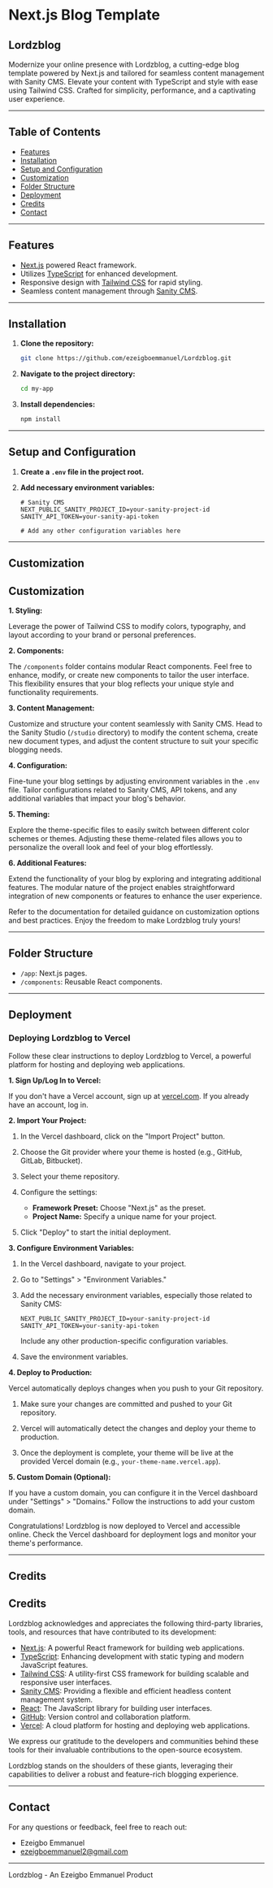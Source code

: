 # Next.js Blog Template

## Lordzblog

Modernize your online presence with Lordzblog, a cutting-edge blog template powered by Next.js and tailored for seamless content management with Sanity CMS. Elevate your content with TypeScript and style with ease using Tailwind CSS. Crafted for simplicity, performance, and a captivating user experience.

---

## Table of Contents

- [Features](#features)
- [Installation](#installation)
- [Setup and Configuration](#setup-and-configuration)
- [Customization](#customization)
- [Folder Structure](#folder-structure)
- [Deployment](#deployment)
- [Credits](#credits)
- [Contact](#contact)

---

## Features

- [Next.js](https://nextjs.org/) powered React framework.
- Utilizes [TypeScript](https://www.typescriptlang.org/) for enhanced development.
- Responsive design with [Tailwind CSS](https://tailwindcss.com/) for rapid styling.
- Seamless content management through [Sanity CMS](https://www.sanity.io/).

---

## Installation

1. **Clone the repository:**

   ```bash
   git clone https://github.com/ezeigboemmanuel/Lordzblog.git
   ```

2. **Navigate to the project directory:**

   ```bash
   cd my-app
   ```

3. **Install dependencies:**

   ```bash
   npm install
   ```

---

## Setup and Configuration

1. **Create a `.env` file in the project root.**

2. **Add necessary environment variables:**

   ```env
   # Sanity CMS
   NEXT_PUBLIC_SANITY_PROJECT_ID=your-sanity-project-id
   SANITY_API_TOKEN=your-sanity-api-token

   # Add any other configuration variables here
   ```

---

## Customization

## Customization

**1. Styling:**

Leverage the power of Tailwind CSS to modify colors, typography, and layout according to your brand or personal preferences.

**2. Components:**

The `/components` folder contains modular React components. Feel free to enhance, modify, or create new components to tailor the user interface. This flexibility ensures that your blog reflects your unique style and functionality requirements.

**3. Content Management:**

Customize and structure your content seamlessly with Sanity CMS. Head to the Sanity Studio (`/studio` directory) to modify the content schema, create new document types, and adjust the content structure to suit your specific blogging needs.

**4. Configuration:**

Fine-tune your blog settings by adjusting environment variables in the `.env` file. Tailor configurations related to Sanity CMS, API tokens, and any additional variables that impact your blog's behavior.

**5. Theming:**

Explore the theme-specific files to easily switch between different color schemes or themes. Adjusting these theme-related files allows you to personalize the overall look and feel of your blog effortlessly.

**6. Additional Features:**

Extend the functionality of your blog by exploring and integrating additional features. The modular nature of the project enables straightforward integration of new components or features to enhance the user experience.

Refer to the documentation for detailed guidance on customization options and best practices. Enjoy the freedom to make Lordzblog truly yours!

---

## Folder Structure

- `/app`: Next.js pages.
- `/components`: Reusable React components.

---

## Deployment

### Deploying Lordzblog to Vercel

Follow these clear instructions to deploy Lordzblog to Vercel, a powerful platform for hosting and deploying web applications.

**1. Sign Up/Log In to Vercel:**

If you don't have a Vercel account, sign up at [vercel.com](https://vercel.com/). If you already have an account, log in.

**2. Import Your Project:**

1. In the Vercel dashboard, click on the "Import Project" button.

2. Choose the Git provider where your theme is hosted (e.g., GitHub, GitLab, Bitbucket).

3. Select your theme repository.

4. Configure the settings:
   - **Framework Preset:** Choose "Next.js" as the preset.
   - **Project Name:** Specify a unique name for your project.

5. Click "Deploy" to start the initial deployment.

**3. Configure Environment Variables:**

1. In the Vercel dashboard, navigate to your project.

2. Go to "Settings" > "Environment Variables."

3. Add the necessary environment variables, especially those related to Sanity CMS:

   ```env
   NEXT_PUBLIC_SANITY_PROJECT_ID=your-sanity-project-id
   SANITY_API_TOKEN=your-sanity-api-token
   ```

   Include any other production-specific configuration variables.

4. Save the environment variables.

**4. Deploy to Production:**

Vercel automatically deploys changes when you push to your Git repository.

1. Make sure your changes are committed and pushed to your Git repository.

2. Vercel will automatically detect the changes and deploy your theme to production.

3. Once the deployment is complete, your theme will be live at the provided Vercel domain (e.g., `your-theme-name.vercel.app`).

**5. Custom Domain (Optional):**

If you have a custom domain, you can configure it in the Vercel dashboard under "Settings" > "Domains." Follow the instructions to add your custom domain.

Congratulations! Lordzblog is now deployed to Vercel and accessible online. Check the Vercel dashboard for deployment logs and monitor your theme's performance.

---

## Credits

## Credits

Lordzblog acknowledges and appreciates the following third-party libraries, tools, and resources that have contributed to its development:

- [Next.js](https://nextjs.org/): A powerful React framework for building web applications.
- [TypeScript](https://www.typescriptlang.org/): Enhancing development with static typing and modern JavaScript features.
- [Tailwind CSS](https://tailwindcss.com/): A utility-first CSS framework for building scalable and responsive user interfaces.
- [Sanity CMS](https://www.sanity.io/): Providing a flexible and efficient headless content management system.
- [React](https://reactjs.org/): The JavaScript library for building user interfaces.
- [GitHub](https://github.com/): Version control and collaboration platform.
- [Vercel](https://vercel.com/): A cloud platform for hosting and deploying web applications.

We express our gratitude to the developers and communities behind these tools for their invaluable contributions to the open-source ecosystem.

Lordzblog stands on the shoulders of these giants, leveraging their capabilities to deliver a robust and feature-rich blogging experience.

---

## Contact

For any questions or feedback, feel free to reach out:

- Ezeigbo Emmanuel
- ezeigboemmanuel2@gmail.com

---

Lordzblog - An Ezeigbo Emmanuel Product
